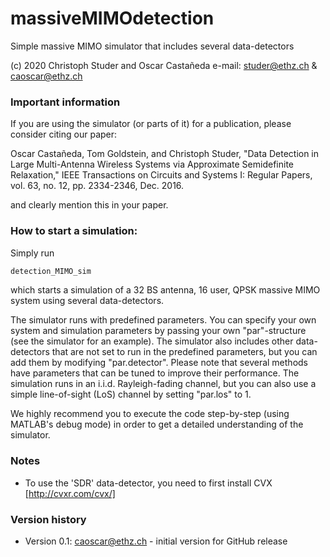 # massiveMIMOdetection
Simple massive MIMO simulator that includes several data-detectors

(c) 2020 Christoph Studer and Oscar Castañeda
e-mail: studer@ethz.ch & caoscar@ethz.ch

### Important information

If you are using the simulator (or parts of it) for a publication, please consider citing our paper:

Oscar Castañeda, Tom Goldstein, and Christoph Studer, "Data Detection in Large Multi-Antenna Wireless Systems via Approximate Semidefinite Relaxation," IEEE Transactions on Circuits and Systems I: Regular Papers, vol. 63, no. 12, pp. 2334-2346, Dec. 2016.

and clearly mention this in your paper.

### How to start a simulation:

Simply run

```sh
detection_MIMO_sim
```

which starts a simulation of a 32 BS antenna, 16 user, QPSK massive MIMO system using several data-detectors.

The simulator runs with predefined parameters. You can specify your own system and simulation parameters by passing your own "par"-structure (see the simulator for an example). The simulator also includes other data-detectors that are not set to run in the predefined parameters, but you can add them by modifying "par.detector". Please note that several methods have parameters that can be tuned to improve their performance. The simulation runs in an i.i.d. Rayleigh-fading channel, but you can also use a simple line-of-sight (LoS) channel by setting "par.los" to 1.

We highly recommend you to execute the code step-by-step (using MATLAB's debug mode) in order to get a detailed understanding of the simulator.

### Notes

* To use the 'SDR' data-detector, you need to first install CVX [http://cvxr.com/cvx/]

### Version history
* Version 0.1: caoscar@ethz.ch - initial version for GitHub release
